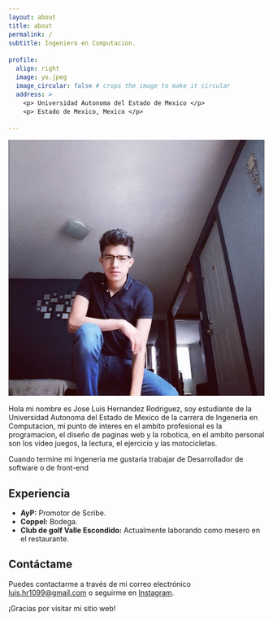 ```yaml
---
layout: about
title: about
permalink: /
subtitle: Ingeniero en Computacion.

profile:
  align: right
  image: yo.jpeg
  image_circular: false # crops the image to make it circular
  address: >
    <p> Universidad Autonoma del Estado de Mexico </p>
    <p> Estado de Mexico, Mexico </p>

---
```

![Jose Luis Hernandez Rodriguez](/assets/yo.jpeg)

Hola mi nombre es Jose Luis Hernandez Rodriguez, soy estudiante de la Universidad Autonoma del Estado de Mexico de la carrera de Ingeneria en Computacion, mi punto de interes en el ambito profesional es la programacion, el diseño de paginas web y la robotica, en el ambito personal son los video juegos, la lectura, el ejercicio y las motocicletas. 

Cuando termine mi Ingeneria me gustaria trabajar de Desarrollador de software o de front-end

## Experiencia

- **AyP:** Promotor de Scribe.
- **Coppel:** Bodega.
- **Club de golf Valle Escondido:** Actualmente laborando como mesero en el restaurante.

## Contáctame

Puedes contactarme a través de mi correo electrónico [luis.hr1099@gmail.com](gmail:luis.hr1099@gmail.com) o seguirme en [Instagram](https://www.instagram.com/luis_hr22).

¡Gracias por visitar mi sitio web!